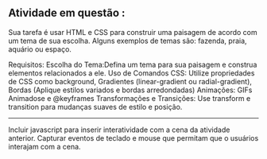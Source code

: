 ## Atividade em questão :

Sua tarefa é usar HTML e CSS para construir uma paisagem de acordo com um tema de sua escolha. Alguns exemplos de temas são:  fazenda, praia, aquário ou espaço.

Requisitos:
Escolha do Tema:Defina um tema para sua paisagem e construa elementos relacionados a ele.
Uso de Comandos CSS: Utilize propriedades de CSS como background, Gradientes (linear-gradient ou radial-gradient), Bordas (Aplique estilos variados e bordas arredondadas) 
Animações: GIFs Animadose e @keyframes
Transformações e Transições: Use transform e transition para mudanças suaves de estilo e posição.

---------

Incluir javascript para inserir interatividade com a cena da atividade anterior.
Capturar eventos de teclado e mouse que permitam que o usuários interajam com a cena.

